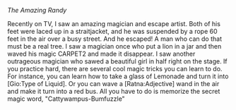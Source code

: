 *The Amazing Randy*

Recently on TV, I saw an amazing magician and escape artist. Both of
his feet were laced up in a straitjacket, and he was
suspended by a rope 60 feet in the air over a busy
street. And he escaped! A man who can do that must be a real
tree. I saw a magician once who put a lion
in a jar and then waved his magic CARPET2 and
made it disappear. I saw another outrageous magician who sawed
a beautiful girl in half right on the stage. If you practice hard,
there are several cool magic tricks you can learn to do. For
instance, you can learn how to take a glass of Lemonade and
turn it into [Gio:Type of Liquid]. Or you can wave a [Ratna:Adjective] 
wand in the air and make it turn into a red bus. All you have
to do is memorize the secret magic word, "Cattywampus-Bumfuzzle"

